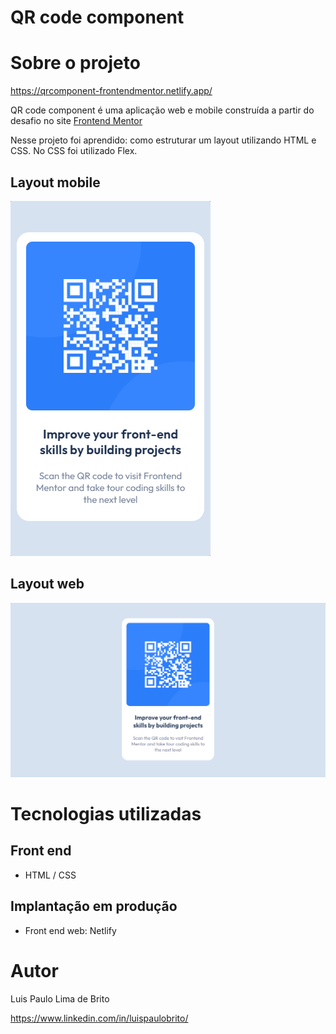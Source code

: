 # QR code component

# Sobre o projeto

https://qrcomponent-frontendmentor.netlify.app/

QR code component é uma aplicação web e mobile construída a partir do desafio no site
[Frontend Mentor](https://www.frontendmentor.io/challenges/qr-code-component-iux_sIO_H/hub/qr-code-component-l98zG_lavS)

Nesse projeto foi aprendido: como estruturar um layout utilizando HTML e CSS. No CSS foi utilizado Flex.

## Layout mobile
![Mobile 1](https://github.com/luispaulobrito/Frontend-Mentor/blob/main/assets/iPhone-5-SE-320x568.png)

## Layout web
![Web 1](https://github.com/luispaulobrito/Frontend-Mentor/blob/main/assets/Medium-Screen4-1024x800.png)

# Tecnologias utilizadas
## Front end
- HTML / CSS 

## Implantação em produção
- Front end web: Netlify

# Autor

Luis Paulo Lima de Brito

https://www.linkedin.com/in/luispaulobrito/
